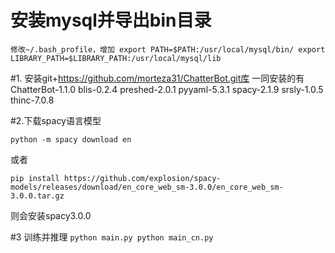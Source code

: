 # 安装mysql并导出bin目录
`
修改~/.bash_profile，增加
export PATH=$PATH:/usr/local/mysql/bin/
export LIBRARY_PATH=$LIBRARY_PATH:/usr/local/mysql/lib
`

#1. 安装git+https://github.com/morteza31/ChatterBot.git库
一同安装的有ChatterBot-1.1.0 blis-0.2.4 preshed-2.0.1 pyyaml-5.3.1 spacy-2.1.9 srsly-1.0.5 thinc-7.0.8

#2.下载spacy语言模型

```
python -m spacy download en
```
或者
```
pip install https://github.com/explosion/spacy-models/releases/download/en_core_web_sm-3.0.0/en_core_web_sm-3.0.0.tar.gz
```
则会安装spacy3.0.0

#3 训练并推理
`
python main.py
python main_cn.py
`